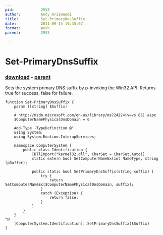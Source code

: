 ```yaml
---
pid:            2958
author:         Andy Arismendi
title:          Set-PrimaryDnsSuffix
date:           2011-09-15 19:35:07
format:         posh
parent:         2955

---
```


# Set-PrimaryDnsSuffix

### [download](Scripts\2958.ps1) - [parent](Scripts\2955.md)

Sets the system primary DNS suffix by p-invoking the Win32 API. Returns true for success, false for failure.

```posh
function Set-PrimaryDnsSuffix {
	param ([string] $Suffix)
	
	# http://msdn.microsoft.com/en-us/library/ms724224(v=vs.85).aspx
	$ComputerNamePhysicalDnsDomain = 6
	
	Add-Type -TypeDefinition @"
	using System;
	using System.Runtime.InteropServices;

	namespace ComputerSystem {
	    public class Identification {
	        [DllImport("kernel32.dll", CharSet = CharSet.Auto)]
	        static extern bool SetComputerNameEx(int NameType, string lpBuffer);
			
	        public static bool SetPrimaryDnsSuffix(string suffix) {
	            try {
	                return SetComputerNameEx($ComputerNamePhysicalDnsDomain, suffix);
	            }
	            catch (Exception) {
	                return false;
	            }
	        }
	    }
	}
"@
	[ComputerSystem.Identification]::SetPrimaryDnsSuffix($Suffix)
}
```
